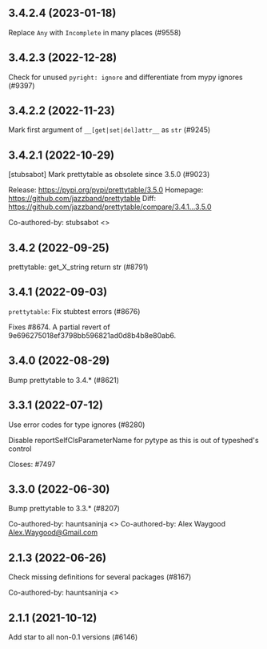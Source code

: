 ## 3.4.2.4 (2023-01-18)

Replace `Any` with `Incomplete` in many places (#9558)

## 3.4.2.3 (2022-12-28)

Check for unused `pyright: ignore` and differentiate from mypy ignores (#9397)

## 3.4.2.2 (2022-11-23)

Mark first argument of `__[get|set|del]attr__` as `str` (#9245)

## 3.4.2.1 (2022-10-29)

[stubsabot] Mark prettytable as obsolete since 3.5.0 (#9023)

Release: https://pypi.org/pypi/prettytable/3.5.0
Homepage: https://github.com/jazzband/prettytable
Diff: https://github.com/jazzband/prettytable/compare/3.4.1...3.5.0

Co-authored-by: stubsabot <>

## 3.4.2 (2022-09-25)

prettytable: get_X_string return str (#8791)

## 3.4.1 (2022-09-03)

`prettytable`: Fix stubtest errors (#8676)

Fixes #8674. A partial revert of 9e696275018ef3798bb596821ad0d8b4b8e80ab6.

## 3.4.0 (2022-08-29)

Bump prettytable to 3.4.* (#8621)

## 3.3.1 (2022-07-12)

Use error codes for type ignores (#8280)

Disable reportSelfClsParameterName for pytype as this is out of typeshed's
control

Closes: #7497

## 3.3.0 (2022-06-30)

Bump prettytable to 3.3.* (#8207)

Co-authored-by: hauntsaninja <>
Co-authored-by: Alex Waygood <Alex.Waygood@Gmail.com>

## 2.1.3 (2022-06-26)

Check missing definitions for several packages (#8167)

Co-authored-by: hauntsaninja <>

## 2.1.1 (2021-10-12)

Add star to all non-0.1 versions (#6146)

